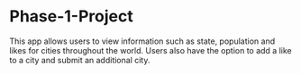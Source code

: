 # Phase-1-Project

This app allows users to view information such as state, population and likes for cities throughout the world. Users also have the option to add a like to a city and submit an additional city.
